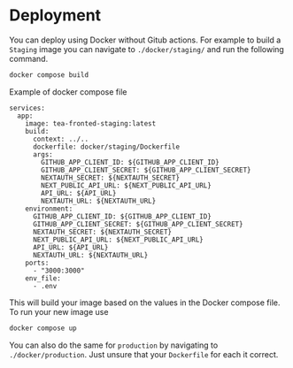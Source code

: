 # Deployment

You can deploy using Docker without Gitub actions. For example to build a `Staging` image you can navigate to `./docker/staging/` and run the following command.

```bash
docker compose build
```

Example of docker compose file

```
services:
  app:
    image: tea-fronted-staging:latest
    build:
      context: ../..
      dockerfile: docker/staging/Dockerfile
      args:
        GITHUB_APP_CLIENT_ID: ${GITHUB_APP_CLIENT_ID}
        GITHUB_APP_CLIENT_SECRET: ${GITHUB_APP_CLIENT_SECRET}
        NEXTAUTH_SECRET: ${NEXTAUTH_SECRET}
        NEXT_PUBLIC_API_URL: ${NEXT_PUBLIC_API_URL}
        API_URL: ${API_URL}
        NEXTAUTH_URL: ${NEXTAUTH_URL}
    environment:
      GITHUB_APP_CLIENT_ID: ${GITHUB_APP_CLIENT_ID}
      GITHUB_APP_CLIENT_SECRET: ${GITHUB_APP_CLIENT_SECRET}
      NEXTAUTH_SECRET: ${NEXTAUTH_SECRET}
      NEXT_PUBLIC_API_URL: ${NEXT_PUBLIC_API_URL}
      API_URL: ${API_URL}
      NEXTAUTH_URL: ${NEXTAUTH_URL}
    ports:
      - "3000:3000"
    env_file:
      - .env

```

This will build your image based on the values in the Docker compose file. To run your new image use

```bash
docker compose up
```

You can also do the same for `production` by navigating to `./docker/production`. Just unsure that your `Dockerfile` for each it correct.

